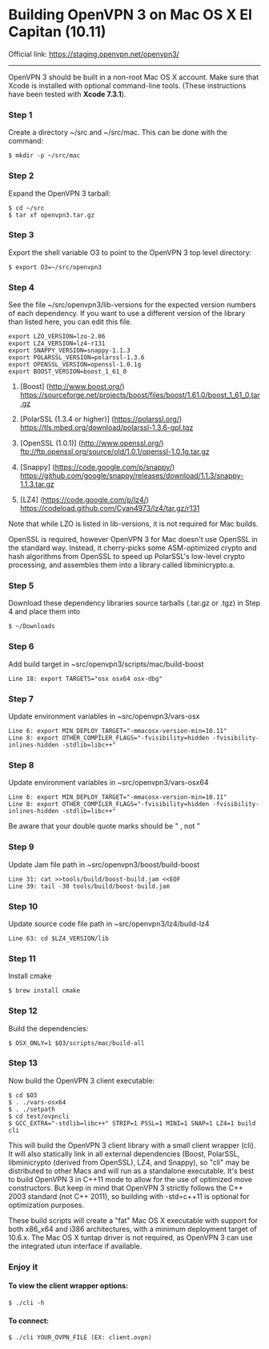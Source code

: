 # Building OpenVPN 3 on Mac OS X El Capitan (10.11)
Official link: https://staging.openvpn.net/openvpn3/

------------------------------

OpenVPN 3 should be built in a non-root Mac OS X account. Make sure that Xcode is installed with optional command-line tools. (These instructions have been tested with **Xcode 7.3.1**).

### Step 1
Create a directory ~/src and ~/src/mac. This can be done with the command:
```
$ mkdir -p ~/src/mac
```

### Step 2
Expand the OpenVPN 3 tarball:
```
$ cd ~/src
$ tar xf openvpn3.tar.gz
```

### Step 3
Export the shell variable O3 to point to the OpenVPN 3 top level directory:
```
$ export O3=~/src/openvpn3
```

### Step 4
See the file ~/src/openvpn3/lib-versions for the expected version numbers of each dependency.  If you want to use a different version of the library than listed here, you can edit this file.

```
export LZO_VERSION=lzo-2.06
export LZ4_VERSION=lz4-r131
export SNAPPY_VERSION=snappy-1.1.3
export POLARSSL_VERSION=polarssl-1.3.6
export OPENSSL_VERSION=openssl-1.0.1g
export BOOST_VERSION=boost_1_61_0
```

1. [Boost] (http://www.boost.org/)
<br>https://sourceforge.net/projects/boost/files/boost/1.61.0/boost_1_61_0.tar.gz

2. [PolarSSL (1.3.4 or higher)] (https://polarssl.org/)
<br>https://tls.mbed.org/download/polarssl-1.3.6-gpl.tgz

3. [OpenSSL (1.0.1)] (http://www.openssl.org/)
<br>ftp://ftp.openssl.org/source/old/1.0.1/openssl-1.0.1g.tar.gz

4. [Snappy] (https://code.google.com/p/snappy/)
<br>https://github.com/google/snappy/releases/download/1.1.3/snappy-1.1.3.tar.gz

5. [LZ4] (https://code.google.com/p/lz4/)
<br>https://codeload.github.com/Cyan4973/lz4/tar.gz/r131

Note that while LZO is listed in lib-versions, it is not required for Mac builds.

OpenSSL is required, however OpenVPN 3 for Mac doesn't use OpenSSL in the standard way. Instead, it cherry-picks some ASM-optimized crypto and hash algorithms from OpenSSL to speed up PolarSSL's low-level crypto processing, and assembles them into a library called libminicrypto.a.


### Step 5
Download these dependency libraries source tarballs (.tar.gz or .tgz) in Step 4 and place them into 
```
$ ~/Downloads
```

### Step 6
Add build target in ~src/openvpn3/scripts/mac/build-boost
```
Line 18: export TARGETS="osx osx64 osx-dbg"
```

### Step 7
Update environment variables in ~src/openvpn3/vars-osx
```
Line 6: export MIN_DEPLOY_TARGET="-mmacosx-version-min=10.11"
Line 8: export OTHER_COMPILER_FLAGS="-fvisibility=hidden -fvisibility-inlines-hidden -stdlib=libc++"
```

### Step 8
Update environment variables in ~src/openvpn3/vars-osx64
```
Line 6: export MIN_DEPLOY_TARGET="-mmacosx-version-min=10.11"
Line 8: export OTHER_COMPILER_FLAGS="-fvisibility=hidden -fvisibility-inlines-hidden -stdlib=libc++"
```

Be aware that your double quote marks should be " , not ”   


### Step 9
Update Jam file path in ~src/openvpn3/boost/build-boost
```
Line 31: cat >>tools/build/boost-build.jam <<EOF
Line 39: tail -30 tools/build/boost-build.jam
```

### Step 10
Update source code file path in ~src/openvpn3/lz4/build-lz4
```
Line 63: cd $LZ4_VERSION/lib
```

### Step 11
Install cmake
```
$ brew install cmake
```

### Step 12
Build the dependencies:
```
$ OSX_ONLY=1 $O3/scripts/mac/build-all
```

### Step 13
Now build the OpenVPN 3 client executable:
```
$ cd $O3
$ . ./vars-osx64
$ . ./setpath
$ cd test/ovpncli
$ GCC_EXTRA="-stdlib=libc++" STRIP=1 PSSL=1 MINI=1 SNAP=1 LZ4=1 build cli
```

This will build the OpenVPN 3 client library with a small client wrapper (cli).  It will also statically link in all external dependencies (Boost, PolarSSL, libminicrypto (derived from OpenSSL), LZ4, and Snappy), so "cli" may be distributed to other Macs and will run as a standalone executable. It's best to build OpenVPN 3 in C++11 mode to allow for the use of optimized move constructors. But keep in mind that OpenVPN 3 strictly follows the C++ 2003 standard (not C++ 2011), so building with -std=c++11 is optional for optimization purposes.

These build scripts will create a "fat" Mac OS X executable with support for both x86_x64 and i386 architectures, with a minimum deployment target of 10.6.x. The Mac OS X tuntap driver is not required, as OpenVPN 3 can use the integrated utun interface if available.


### Enjoy it
#### To view the client wrapper options:
```
$ ./cli -h
```

#### To connect:
```
$ ./cli YOUR_OVPN_FILE (EX: client.ovpn)
```
